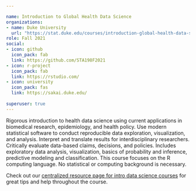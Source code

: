```yaml
---

name: Introduction to Global Health Data Science
organizations:
- name: Duke University 
  url: "https://stat.duke.edu/courses/introduction-global-health-data-science"
role: Fall 2021
social:
- icon: github
  icon_pack: fab
  link: https://github.com/STA198F2021
- icon: r-project
  icon_pack: fab
  link: https://rstudio.com/
- icon: university
  icon_pack: fas
  link: https://sakai.duke.edu/
  
superuser: true
---
```


Rigorous introduction to health data science using current applications in biomedical research, epidemiology, and health policy. Use modern statistical software to conduct reproducible data exploration, visualization, and analysis. Interpret and translate results for interdisciplinary researchers. Critically evaluate data-based claims, decisions, and policies. Includes exploratory data analysis, visualization, basics of probability and inference, predictive modeling and classification. This course focuses on the R computing language. No statistical or computing background is necessary. 

Check out our [centralized resource page for intro data science courses](https://www.introds.org/) for great tips and help throughout the course.